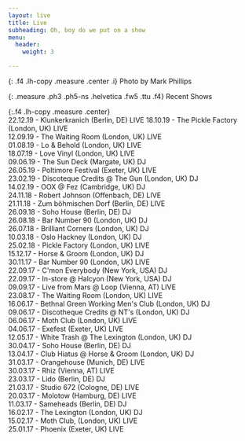 ```yaml
---
layout: live
title: Live
subheading: Oh, boy do we put on a show
menu:
  header:
    weight: 3

---
```

{: .f4 .lh-copy .measure .center .i}
Photo by Mark Phillips

{: .measure .ph3 .ph5-ns .helvetica .fw5 .ttu .f4}
Recent Shows

{:.f4 .lh-copy .measure .center}  
22\.12.19 - Klunkerkranich (Berlin, DE) LIVE
18\.10.19 - The Pickle Factory (London, UK) LIVE  
12\.09.19 - The Waiting Room (London, UK) LIVE  
01\.08.19 - Lo & Behold (London, UK) LIVE  
18\.07.19 - Love Vinyl (London, UK) LIVE  
09\.06.19 - The Sun Deck (Margate, UK) DJ  
26\.05.19 - Poltimore Festival (Exeter, UK) LIVE  
23\.02.19 - Discoteque Credits @ The Gun (London, UK) DJ  
14\.02.19 - OOX @ Fez (Cambridge, UK) DJ  
24\.11.18 - Robert Johnson (Offenbach, DE) LIVE  
21\.11.18 - Zum böhmischen Dorf (Berlin, DE) LIVE  
26\.09.18 - Soho House (Berlin, DE) DJ  
26\.08.18 - Bar Number 90 (London, UK) DJ  
26\.07.18 - Brilliant Corners (London, UK) DJ  
10\.03.18 - Oslo Hackney (London, UK) DJ  
25\.02.18 - Pickle Factory (London, UK) LIVE  
15\.12.17 - Horse & Groom (London, UK) DJ  
30\.11.17 - Bar Number 90 (London, UK) LIVE  
22\.09.17 - C'mon Everybody (New York, USA) DJ  
22\.09.17 - In-store @ Halcyon (New York, USA) DJ  
09\.09.17 - Live from Mars @ Loop (Vienna, AT) LIVE  
23\.08.17 - The Waiting Room (London, UK) LIVE  
16\.06.17 - Bethnal Green Working Men's Club (London, UK) DJ  
09\.06.17 - Discotheque Credits @ NT's (London, UK) DJ  
06\.06.17 - Moth Club (London, UK) LIVE  
04\.06.17 - Exefest (Exeter, UK) LIVE  
12\.05.17 - White Trash @ The Lexington (London, UK) DJ  
30\.04.17 - Soho House (Berlin, DE) DJ  
13\.04.17 - Club Hiatus @ Horse & Groom (London, UK) DJ  
31\.03.17 - Orangehouse (Munich, DE) LIVE  
30\.03.17 - Rhiz (Vienna, AT) LIVE  
23\.03.17 - Lido (Berlin, DE) DJ  
21\.03.17 - Studio 672 (Cologne, DE) LIVE  
20\.03.17 - Molotow (Hamburg, DE) LIVE  
11\.03.17 - Sameheads (Berlin, DE) DJ  
16\.02.17 - The Lexington (London, UK) DJ  
15\.02.17 - Moth Club, (London, UK) LIVE  
25\.01.17 - Phoenix (Exeter, UK) LIVE  